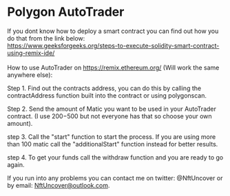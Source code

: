 # Polygon AutoTrader

If you dont know how to deploy a smart contract you can find out how you do that from the link below: <br>
https://www.geeksforgeeks.org/steps-to-execute-solidity-smart-contract-using-remix-ide/
<br>
<br>
How to use AutoTrader on https://remix.ethereum.org/ (Will work the same anywhere else): <br>

Step 1. Find out the contracts address, you can do this by calling the contractAddress function built into the contract or using polygonscan. <br>

Step 2. Send the amount of Matic you want to be used in your AutoTrader contract. (I use 200$-500$ but not everyone has that so choose your own amount). <br>

step 3. Call the "start" function to start the process. If you are using more than 100 matic call the "additionalStart" function instead for better results. <br>

step 4. To get your funds call the withdraw function and you are ready to go again. <br>


If you run into any problems you can contact me on twitter: @NftUncover or by email: NftUncover@outlook.com.



